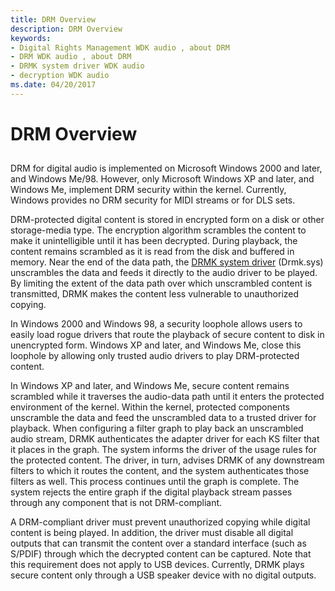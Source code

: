 ```yaml
---
title: DRM Overview
description: DRM Overview
keywords:
- Digital Rights Management WDK audio , about DRM
- DRM WDK audio , about DRM
- DRMK system driver WDK audio
- decryption WDK audio
ms.date: 04/20/2017
---
```


# DRM Overview


## <span id="drm_overview"></span><span id="DRM_OVERVIEW"></span>


DRM for digital audio is implemented on Microsoft Windows 2000 and later, and Windows Me/98. However, only Microsoft Windows XP and later, and Windows Me, implement DRM security within the kernel. Currently, Windows provides no DRM security for MIDI streams or for DLS sets.

DRM-protected digital content is stored in encrypted form on a disk or other storage-media type. The encryption algorithm scrambles the content to make it unintelligible until it has been decrypted. During playback, the content remains scrambled as it is read from the disk and buffered in memory. Near the end of the data path, the [DRMK system driver](kernel-mode-wdm-audio-components.md#drmk_system_driver) (Drmk.sys) unscrambles the data and feeds it directly to the audio driver to be played. By limiting the extent of the data path over which unscrambled content is transmitted, DRMK makes the content less vulnerable to unauthorized copying.

In Windows 2000 and Windows 98, a security loophole allows users to easily load rogue drivers that route the playback of secure content to disk in unencrypted form. Windows XP and later, and Windows Me, close this loophole by allowing only trusted audio drivers to play DRM-protected content.

In Windows XP and later, and Windows Me, secure content remains scrambled while it traverses the audio-data path until it enters the protected environment of the kernel. Within the kernel, protected components unscramble the data and feed the unscrambled data to a trusted driver for playback. When configuring a filter graph to play back an unscrambled audio stream, DRMK authenticates the adapter driver for each KS filter that it places in the graph. The system informs the driver of the usage rules for the protected content. The driver, in turn, advises DRMK of any downstream filters to which it routes the content, and the system authenticates those filters as well. This process continues until the graph is complete. The system rejects the entire graph if the digital playback stream passes through any component that is not DRM-compliant.

A DRM-compliant driver must prevent unauthorized copying while digital content is being played. In addition, the driver must disable all digital outputs that can transmit the content over a standard interface (such as S/PDIF) through which the decrypted content can be captured. Note that this requirement does not apply to USB devices. Currently, DRMK plays secure content only through a USB speaker device with no digital outputs.

 

 




